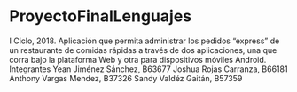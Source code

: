 # ProyectoFinalLenguajes
I Ciclo, 2018. Aplicación que permita administrar los pedidos “express” de un restaurante de comidas rápidas a través de dos aplicaciones, una que corra bajo la plataforma Web y otra para dispositivos móviles Android.  Integrantes Yean Jiménez Sánchez, B63677 Joshua Rojas Carranza, B66181 Anthony Vargas Mendez, B37326 Sandy Valdéz Gaitán, B57359
